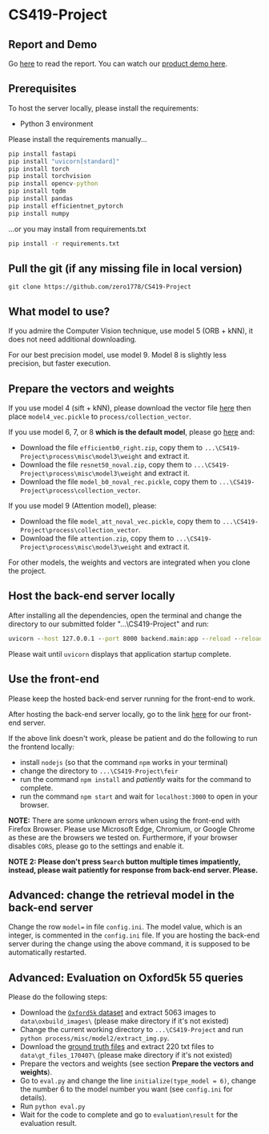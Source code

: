 # CS419-Project

## Report and Demo
Go [here](https://github.com/zero1778/CS419-Project/blob/main/report.pdf) to read the report.
You can watch our [product demo here](https://drive.google.com/file/d/1sy35ORvvTDCtHmUJDw3tL1VcoOxD0PSs/view?usp=sharing).

## Prerequisites

To host the server locally, please install the requirements:

- Python 3 environment

Please install the requirements manually...
```cmd
pip install fastapi
pip install "uvicorn[standard]"
pip install torch
pip install torchvision
pip install opencv-python
pip install tqdm
pip install pandas
pip install efficientnet_pytorch
pip install numpy
```
...or you may install from requirements.txt

```cmd
pip install -r requirements.txt
```

## Pull the git (if any missing file in local version)
```
git clone https://github.com/zero1778/CS419-Project
```

## What model to use?

If you admire the Computer Vision technique, use model 5 (ORB + kNN), it does not need additional downloading.

For our best precision model, use model 9. Model 8 is slightly less precision, but faster execution.


## Prepare the vectors and weights

If you use model 4 (sift + kNN), please download the vector file [here](https://drive.google.com/file/d/1nliTr71AyFzF97-WMNIm-aGQy-7PlA1A/view?usp=sharing) then place `model4_vec.pickle` to `process/collection_vector`.

If you use model 6, 7, or 8 **which is the default model**, please go [here](https://drive.google.com/drive/folders/1ih3FqVe7qBcq0diyYZyXu96KHmslTMyN) and:
+ Download the file `efficientb0_right.zip`, copy them to `...\CS419-Project\process\misc\model3\weight` and extract it.
+ Download the file `resnet50_noval.zip`, copy them to `...\CS419-Project\process\misc\model3\weight` and extract it.
+ Download the file `model_b0_noval_rec.pickle`, copy them to `...\CS419-Project\process\collection_vector`.

If you use model 9 (Attention model), please:
+ Download the file `model_att_noval_vec.pickle`, copy them to `...\CS419-Project\process\collection_vector`.
+ Download the file `attention.zip`, copy them to `...\CS419-Project\process\misc\model3\weight` and extract it.

For other models, the weights and vectors are integrated when you clone the project.

## Host the back-end server locally

After installing all the dependencies, open the terminal and change the directory to our submitted folder "...\CS419-Project" and run:
```cmd
uvicorn --host 127.0.0.1 --port 8000 backend.main:app --reload --reload-include config.ini
```
Please wait until `uvicorn` displays that application startup complete.

## Use the front-end
Please keep the hosted back-end server running for the front-end to work.

After hosting the back-end server locally, go to the link [here](https://project-cs419-feir.netlify.app/) for our front-end server. 

If the above link doesn't work, please be patient and do the following to run the frontend locally:
+ install `nodejs` (so that the command `npm` works in your terminal)
+ change the directory to `...\CS419-Project\feir`
+ run the command `npm install` and *patiently* waits for the command to complete.
+ run the command `npm start` and wait for `localhost:3000` to open in your browser.

**NOTE:** There are some unknown errors when using the front-end with Firefox Browser. Please use Microsoft Edge, Chromium, or Google Chrome as these are the browsers we tested on. Furthermore, if your browser disables `CORS`, please go to the settings and enable it.

**NOTE 2: Please don't press `Search` button multiple times impatiently, instead, please wait patiently for response from back-end server. Please.**

## Advanced: change the retrieval model in the back-end server

Change the row `model=` in file `config.ini`. The model value, which is an integer, is commented in the `config.ini` file. If you are hosting the back-end server during the change using the above command, it is supposed to be automatically restarted.

## Advanced: Evaluation on Oxford5k 55 queries

Please do the following steps:

+ Download the [`Oxford5k` dataset](https://www.robots.ox.ac.uk/~vgg/data/oxbuildings/oxbuild_images.tgz) and extract 5063 images to `data\oxbuild_images\` (please make directory if it's not existed)
+ Change the current working directory to `...\CS419-Project` and run `python process/misc/model2/extract_img.py`.
+ Download the [ground truth files](https://www.robots.ox.ac.uk/~vgg/data/oxbuildings/gt_files_170407.tgz) and extract 220 txt files to `data\gt_files_170407\` (please make directory if it's not existed)
+ Prepare the vectors and weights (see section **Prepare the vectors and weights**).
+ Go to `eval.py` and change the line `initialize(type_model = 6)`, change the number 6 to the model number you want (see `config.ini` for details).
+ Run `python eval.py`
+ Wait for the code to complete and go to `evaluation\result` for the evaluation result.
